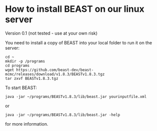 # How to install BEAST on our linux server #
Version 0.1 (not tested - use at your own risk)

You need to install a copy of BEAST into your local folder to run it on the server:
~~~
cd ~
mkdir -p /programs
cd programs
wget https://github.com/beast-dev/beast-mcmc/releases/download/v1.8.3/BEASTv1.8.3.tgz
tar zxvf BEASTv1.8.3.tgz
~~~

To start BEAST:
~~~
java -jar ~/programs/BEASTv1.8.3/lib/beast.jar yourinputfile.xml
~~~
or 
~~~
java -jar ~/programs/BEASTv1.8.3/lib/beast.jar -help
~~~
for more information.
